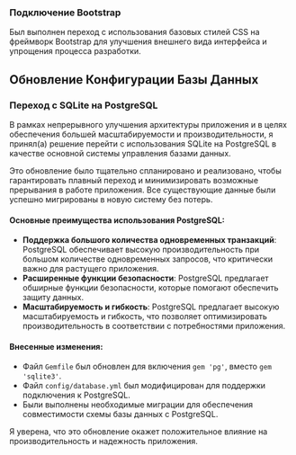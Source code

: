 ### Подключение Bootstrap

Был выполнен переход с использования базовых стилей CSS на фреймворк Bootstrap для улучшения внешнего вида интерфейса и упрощения процесса разработки.

## Обновление Конфигурации Базы Данных

### Переход с SQLite на PostgreSQL

В рамках непрерывного улучшения архитектуры приложения и в целях обеспечения большей масштабируемости и производительности, я принял(а) решение перейти с использования SQLite на PostgreSQL в качестве основной системы управления базами данных.

Это обновление было тщательно спланировано и реализовано, чтобы гарантировать плавный переход и минимизировать возможные прерывания в работе приложения. Все существующие данные были успешно мигрированы в новую систему без потерь.

#### Основные преимущества использования PostgreSQL:

- **Поддержка большого количества одновременных транзакций**: PostgreSQL обеспечивает высокую производительность при большом количестве одновременных запросов, что критически важно для растущего приложения.
- **Расширенные функции безопасности**: PostgreSQL предлагает обширные функции безопасности, которые помогают обеспечить защиту данных.
- **Масштабируемость и гибкость**: PostgreSQL предлагает высокую масштабируемость и гибкость, что позволяет оптимизировать производительность в соответствии с потребностями приложения.

#### Внесенные изменения:

- Файл `Gemfile` был обновлен для включения `gem 'pg'`, вместо `gem 'sqlite3'`.
- Файл `config/database.yml` был модифицирован для поддержки подключения к PostgreSQL.
- Были выполнены необходимые миграции для обеспечения совместимости схемы базы данных с PostgreSQL.

Я уверена, что это обновление окажет положительное влияние на производительность и надежность приложения.
